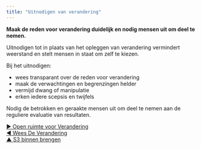 ```yaml
---
title: "Uitnodigen van verandering"
---
```



**Maak de reden voor verandering duidelijk en nodig mensen uit om deel te nemen.**

Uitnodigen tot in plaats van het opleggen van verandering vermindert weerstand en stelt mensen in staat om zelf te kiezen.

Bij het uitnodigen:

- wees transparant over de reden voor verandering
- maak de verwachtingen en begrenzingen helder
- vermijd dwang of manipulatie
- erken iedere scepsis en twijfels

Nodig de betrokken en geraakte mensen uit om deel te nemen aan de reguliere evaluatie van resultaten.

[&#9654; Open ruimte voor Verandering](open-space-for-change.html)<br/>[&#9664; Wees De Verandering](be-the-change.html)<br/>[&#9650; S3 binnen brengen](bringing-in-s3.html)

